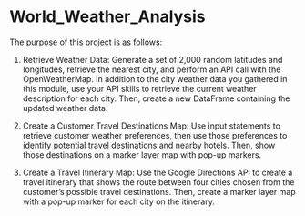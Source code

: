 # World_Weather_Analysis

The purpose of this project is as follows:

1) Retrieve Weather Data: Generate a set of 2,000 random latitudes and longitudes, retrieve the nearest city, and perform an API call with the OpenWeatherMap. In addition to the city weather data you gathered in this module, use your API skills to retrieve the current weather description for each city. Then, create a new DataFrame containing the updated weather data.

2) Create a Customer Travel Destinations Map: Use input statements to retrieve customer weather preferences, then use those preferences to identify potential travel destinations and nearby hotels. Then, show those destinations on a marker layer map with pop-up markers.

3) Create a Travel Itinerary Map: Use the Google Directions API to create a travel itinerary that shows the route between four cities chosen from the customer’s possible travel destinations. Then, create a marker layer map with a pop-up marker for each city on the itinerary.
